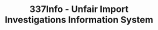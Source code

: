 ---
layout: default
bigquery: https://console.cloud.google.com/bigquery?p=patents-public-data&d=usitc_investigations&page=dataset&project=sheets-management-319211
citation: US International Trade Commission 337Info Unfair Import Investigations Information
  System
contributors: US International Trade Comission
cost: None
description: US International Trade Commission 337Info Unfair Import Investigations
  Information System contains data on investigations done under Section 337. Section
  337 declares the infringement of certain statutory intellectual property rights
  and other forms of unfair competition in import trade to be unlawful practices.
  Most Section 337 investigations involve allegations of patent or registered trademark
  infringement.
documentation: FAQ and tutorial available on the site
last_edit: 04/11/2022, 20:02:33
location: https://pubapps2.usitc.gov/337external/
maintained_by: US International Trade Comission
schema_fields:
- htsNumbers
- scheduledEndDateEvidHear
- teoIdDueDate
- currentActiveALJ
- finalIdOnViolationDue
- investigationTermDate
- id
- ouiiAttorney
- teoReliefGranted
- complainant
- targetDate
- currentStatus
- finalIdOnViolationIssue
- finalDetNoViolation
- investigationNo
- actualEndDateEvidHear
- docketNo
- lastUpdated
- dateComplaintFiled
- scheduledStartDateEvidHear
- startDateMarkmanHearing
- ouiiParticipation
- title
- markmanHearing
- internalRemand
- invUnfairAct
- actualStartDateEvidHear
- copyrightNumbers
- publication_number
- dateCreated
- respondent
- teoProceedingInvolved
- patentNumber
- cafcAppeals
- gcAttorney
- dateOfPublicationFrNotice
- endDateMarkmanHearing
- patentNumbers
- teoIdIssueDate
- trademarkNumbers
- investigationType
- aljAssigned
- finalDetViolation
- issueDateOtherNonFinal
shortname: unfair_import_investigations
tags:
- import
- legal
- trade
timeframe: 2008-2021 (prior to 2008 downloadable as a JSON file)
title: 337Info - Unfair Import Investigations Information System
uuid: 2721f5ec-e599-4890-9265-9706719fc71e
---